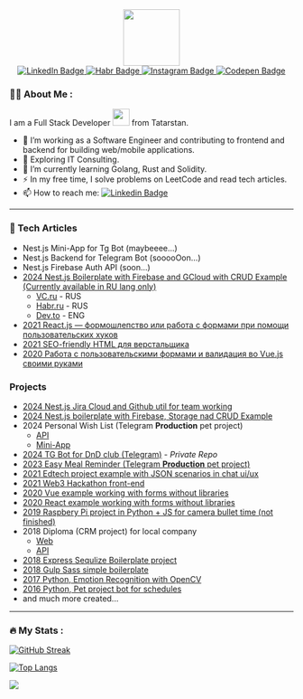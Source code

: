 <div id="header" align="center">
  <img src="https://media.giphy.com/media/v1.Y2lkPTc5MGI3NjExNjRhaGNsN2RrZzA4MWliZGU3ajE0N3dmbTZtenVpYjgzeDdmbGRpdiZlcD12MV9pbnRlcm5hbF9naWZfYnlfaWQmY3Q9Zw/HzPtbOKyBoBFsK4hyc/giphy.gif" width="100"/>

  <div id="badges">
    <a href="https://www.linkedin.com/in/fedor-rychkov-084a88123/">
      <img src="https://img.shields.io/badge/LinkedIn-blue?style=for-the-badge&logo=linkedin&logoColor=white" alt="LinkedIn Badge"/>
    </a>
    <a href="https://habr.com/ru/users/StonedCatt/publications/articles/">
      <img src="https://img.shields.io/badge/Habr-blue?style=for-the-badge&logo=habr&logoColor=white" alt="Habr Badge"/>
    </a>
    <a href="https://www.instagram.com/stonedcatt/">
      <img src="https://img.shields.io/badge/Instagram-pink?style=for-the-badge&logo=instagram" alt="Instagram Badge"/>
    </a>
    <a href="https://codepen.io/fedorrychkov/pens/public">
      <img src="https://img.shields.io/badge/CodePen-black?style=for-the-badge&logo=codepen" alt="Codepen Badge"/>
    </a>
  </div>
</div>

### :man_technologist: About Me :
I am a Full Stack Developer <img src="https://media.giphy.com/media/WUlplcMpOCEmTGBtBW/giphy.gif" width="30"> from Tatarstan.
- :telescope: I’m working as a Software Engineer and contributing to frontend and backend for building web/mobile applications.
- :seedling: Exploring IT Consulting.
- 🌱 I’m currently learning Golang, Rust and Solidity.
- :zap: In my free time, I solve problems on LeetCode and read tech articles.
- :mailbox: How to reach me: [![Linkedin Badge](https://img.shields.io/badge/-fedorrychkov-blue?style=flat&logo=Linkedin&logoColor=white)](https://www.linkedin.com/in/fedor-rychkov-084a88123/)

---

### 🤔 Tech Articles

- Nest.js Mini-App for Tg Bot (maybeeee...)
- Nest.js Backend for Telegram Bot (sooooOon...)
- Nest.js Firebase Auth API (soon...)
- [2024 Nest.js Boilerplate with Firebase and GCloud with CRUD Example (Currently available in RU lang only)](./articles/nestjs-boilerplate-startup/ARTICLE_EN.md)
  - [VC.ru](https://vc.ru/dev/1353099-nestjs-firebase-gcloud-kak-bystro-podnyat-api-backend-na-typescript) - RUS
  - [Habr.ru](https://habr.com/ru/articles/835124/) - RUS
  - [Dev.to](https://dev.to/stonedcatt/nestjs-firebase-gcloud-how-to-quickly-set-up-an-api-backend-in-typescript-9no) - ENG
- [2021 React.js — формошлепство или работа с формами при помощи пользовательских хуков](https://habr.com/ru/articles/523256/)
- [2021 SEO-friendly HTML для верстальщика
](https://habr.com/ru/articles/538892/)
- [2020 Работа с пользовательскими формами и валидация во Vue.js своими руками](https://medium.com/@fedorrychkov/%D1%80%D0%B0%D0%B1%D0%BE%D1%82%D0%B0-%D1%81-%D0%BF%D0%BE%D0%BB%D1%8C%D0%B7%D0%BE%D0%B2%D0%B0%D1%82%D0%B5%D0%BB%D1%8C%D1%81%D0%BA%D0%B8%D0%BC%D0%B8-%D1%84%D0%BE%D1%80%D0%BC%D0%B0%D0%BC%D0%B8-%D0%B8-%D0%B2%D0%B0%D0%BB%D0%B8%D0%B4%D0%B0%D1%86%D0%B8%D1%8F-%D0%B2%D0%BE-vue-js-%D1%81%D0%B2%D0%BE%D0%B8%D0%BC%D0%B8-%D1%80%D1%83%D0%BA%D0%B0%D0%BC%D0%B8-e07c2188476c)

### Projects
- [2024 Nest.js Jira Cloud and Github util for team working](https://github.com/Fedorrychkov/nestjs-tg-jira-bot)
- [2024 Nest.js boilerplate with Firebase, Storage nad CRUD Example](https://github.com/Fedorrychkov/nestjs-startup-boilerplate)
- 2024 Personal Wish List (Telegram **Production** pet project)
  - [API](https://github.com/Fedorrychkov/personal-wish-list-bot)
  - [Mini-App](https://github.com/Fedorrychkov/personal-wish-mini-tg-app)
- [2024 TG Bot for DnD club (Telegram)](http://github.com/DobroEternalLegacy/dnd-eternal-bot) - *Private Repo*
- [2023 Easy Meal Reminder (Telegram **Production** pet project)](https://github.com/Fedorrychkov/easy-meal-reminder)
- [2021 Edtech project example with JSON scenarios in chat ui/ux](https://github.com/Fedorrychkov/inmind-web)
- [2021 Web3 Hackathon front-end](https://github.com/Fedorrychkov/metaverse-sharing-web)
- [2020 Vue example working with forms without libraries](https://github.com/Fedorrychkov/vue-simple-work-with-forms)
- [2020 React example working with forms without libraries](https://github.com/Fedorrychkov/react-custom-forms-article)
- [2019 Raspbery Pi project in Python + JS for camera bullet time (not finished)](https://github.com/Fedorrychkov/pi-bullet-worker)
- 2018 Diploma (CRM project) for local company
  - [Web](https://github.com/Fedorrychkov/mobicrm-front-angular)
  - [API](https://github.com/Fedorrychkov/mobicrm-back)
- [2018 Express Sequlize Boilerplate project](https://github.com/Fedorrychkov/node-express-sequelize-boilerplate)
- [2018 Gulp Sass simple boilerplate](https://github.com/Fedorrychkov/gulp-sass-simple-boilerplate)
- [2017 Python, Emotion Recognition with OpenCV](https://github.com/Fedorrychkov/EmotionRecognition)
- [2016 Python, Pet project bot for schedules](https://github.com/Fedorrychkov/kpfuttbot)
- and much more created...

---

### :fire: My Stats :
[![GitHub Streak](http://github-readme-streak-stats.herokuapp.com?user=fedorrychkov&theme=dark&background=000000)](https://git.io/streak-stats)

[![Top Langs](https://github-readme-stats.vercel.app/api/top-langs/?username=fedorrychkov&layout=compact&theme=vision-friendly-dark)](https://github.com/anuraghazra/github-readme-stats)

![](https://leetcard.jacoblin.cool/fedorrychkov)
